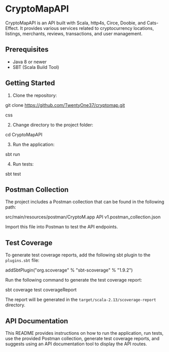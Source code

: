 # CryptoMapAPI

CryptoMapAPI is an API built with Scala, http4s, Circe, Doobie, and Cats-Effect. It provides various services related to cryptocurrency locations, listings, merchants, reviews, transactions, and user management.

## Prerequisites

- Java 8 or newer
- SBT (Scala Build Tool)

## Getting Started

1. Clone the repository:

git clone https://github.com/TwentyOne37/cryptomap.git

css

2. Change directory to the project folder:

cd CryptoMapAPI

3. Run the application:

sbt run

4. Run tests:

sbt test

## Postman Collection

The project includes a Postman collection that can be found in the following path:

src/main/resources/postman/CryptoM.app API v1.postman_collection.json

Import this file into Postman to test the API endpoints.

## Test Coverage

To generate test coverage reports, add the following sbt plugin to the `plugins.sbt` file:

addSbtPlugin("org.scoverage" % "sbt-scoverage" % "1.9.2")

Run the following command to generate the test coverage report:

sbt coverage test coverageReport

The report will be generated in the `target/scala-2.13/scoverage-report` directory.

## API Documentation

This README provides instructions on how to run the application, run tests, use the provided Postman collection, generate test coverage reports, and suggests using an API documentation tool to display the API routes.
